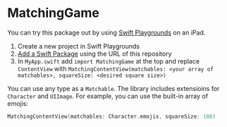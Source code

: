# MatchingGame

You can try this package out by using [Swift Playgrounds](https://apps.apple.com/ca/app/swift-playgrounds/id908519492) on an iPad.

1. Create a new project in Swift Playgrounds
2. [Add a Swift Package](https://developer.apple.com/documentation/swift-playgrounds/add-a-swift-package) using the URL of this repository
3. In `MyApp.swift` add `import MatchingGame` at the top and replace `ContentView` with `MatchingContentView(matchables: <your array of matchables>, squareSize: <desired square size>)`

You can use any type as a `Matchable`. The library includes extensioins for `Character` and `UIImage`. For example, you can use the built-in array of emojis:

```swift
MatchingContentView(matchables: Character.emojis, squareSize: 100)
```
